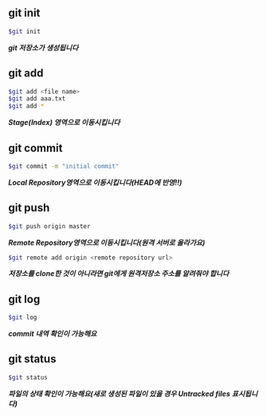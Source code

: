 ## git init

```bash
$git init
```

___git 저장소가 생성됩니다___



## git add

```bash
$git add <file name>
$git add aaa.txt
$git add *
```

___Stage(Index) 영역으로 이동시킵니다___



## git commit

```bash
$git commit -m "initial commit"
```

___Local Repository영역으로 이동시킵니다(HEAD에 반영!!)___



## git push

```bash
$git push origin master
```

___Remote Repository영역으로 이동시킵니다(원격 서버로 올라가요)___

```bash
$git remote add origin <remote repository url>
```

___저장소를 clone한 것이 아니라면  git에게 원격저장소 주소를 알려줘야 합니다___



## git log

```bash
$git log
```

___commit 내역 확인이 가능해요___



## git status

```bash
$git status
```

___파일의 상태 확인이 가능해요(새로 생성된 파일이 있을 경우 Untracked files 표시됩니다)___



